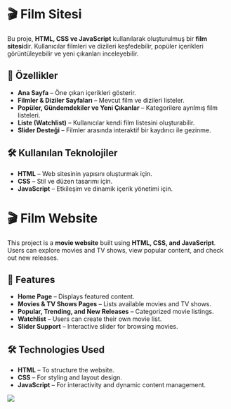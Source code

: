 # 🎬 Film Sitesi  

Bu proje, **HTML, CSS ve JavaScript** kullanılarak oluşturulmuş bir **film sitesi**dir. Kullanıcılar filmleri ve dizileri keşfedebilir, popüler içerikleri görüntüleyebilir ve yeni çıkanları inceleyebilir.  

## 🚀 Özellikler  

- **Ana Sayfa** – Öne çıkan içerikleri gösterir.  
- **Filmler & Diziler Sayfaları** – Mevcut film ve dizileri listeler.  
- **Popüler, Gündemdekiler ve Yeni Çıkanlar** – Kategorilere ayrılmış film listeleri.  
- **Liste (Watchlist)** – Kullanıcılar kendi film listesini oluşturabilir.  
- **Slider Desteği** – Filmler arasında interaktif bir kaydırıcı ile gezinme.  

## 🛠 Kullanılan Teknolojiler  

- **HTML** – Web sitesinin yapısını oluşturmak için.  
- **CSS** – Stil ve düzen tasarımı için.  
- **JavaScript** – Etkileşim ve dinamik içerik yönetimi için.

# 🎬 Film Website  

This project is a **movie website** built using **HTML, CSS, and JavaScript**. Users can explore movies and TV shows, view popular content, and check out new releases.  

## 🚀 Features  

- **Home Page** – Displays featured content.  
- **Movies & TV Shows Pages** – Lists available movies and TV shows.  
- **Popular, Trending, and New Releases** – Categorized movie listings.  
- **Watchlist** – Users can create their own movie list.  
- **Slider Support** – Interactive slider for browsing movies.  

## 🛠 Technologies Used  

- **HTML** – To structure the website.  
- **CSS** – For styling and layout design.  
- **JavaScript** – For interactivity and dynamic content management.  

![](https://github.com/Rasime-Dumlupunar/film-sitesi/blob/main/film-sitesi.gif)

